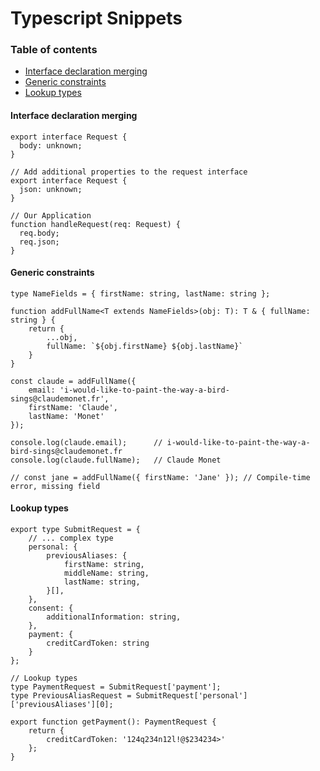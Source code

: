 # Typescript Snippets

### Table of contents
* [Interface declaration merging](#interface-declaration-merging)
* [Generic constraints](#generic-constraints)
* [Lookup types](#lookup-types)

#### Interface declaration merging
```
export interface Request {
  body: unknown;
}

// Add additional properties to the request interface
export interface Request {
  json: unknown;
}

// Our Application
function handleRequest(req: Request) {
  req.body;
  req.json;
}
```

#### Generic constraints
```
type NameFields = { firstName: string, lastName: string };

function addFullName<T extends NameFields>(obj: T): T & { fullName: string } {
    return {
        ...obj,
        fullName: `${obj.firstName} ${obj.lastName}`
    }
}

const claude = addFullName({
    email: 'i-would-like-to-paint-the-way-a-bird-sings@claudemonet.fr',
    firstName: 'Claude',
    lastName: 'Monet'
});

console.log(claude.email);      // i-would-like-to-paint-the-way-a-bird-sings@claudemonet.fr
console.log(claude.fullName);   // Claude Monet

// const jane = addFullName({ firstName: 'Jane' }); // Compile-time error, missing field
```

#### Lookup types
```
export type SubmitRequest = {
    // ... complex type
    personal: {
        previousAliases: {
            firstName: string,
            middleName: string,
            lastName: string,
        }[],
    },
    consent: {
        additionalInformation: string,
    },
    payment: {
        creditCardToken: string
    }
};

// Lookup types
type PaymentRequest = SubmitRequest['payment'];
type PreviousAliasRequest = SubmitRequest['personal']['previousAliases'][0];

export function getPayment(): PaymentRequest {
    return {
        creditCardToken: '124q234n12l!@$234234>'
    };
}
```
